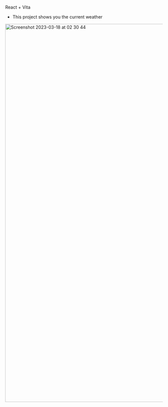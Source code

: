 React + Vita

- This project shows you the current weather


<img width="1210" alt="Screenshot 2023-03-18 at 02 30 44" src="https://user-images.githubusercontent.com/82292818/226063971-0c76312c-389d-4e10-9c43-bd38fd8cb247.png">
